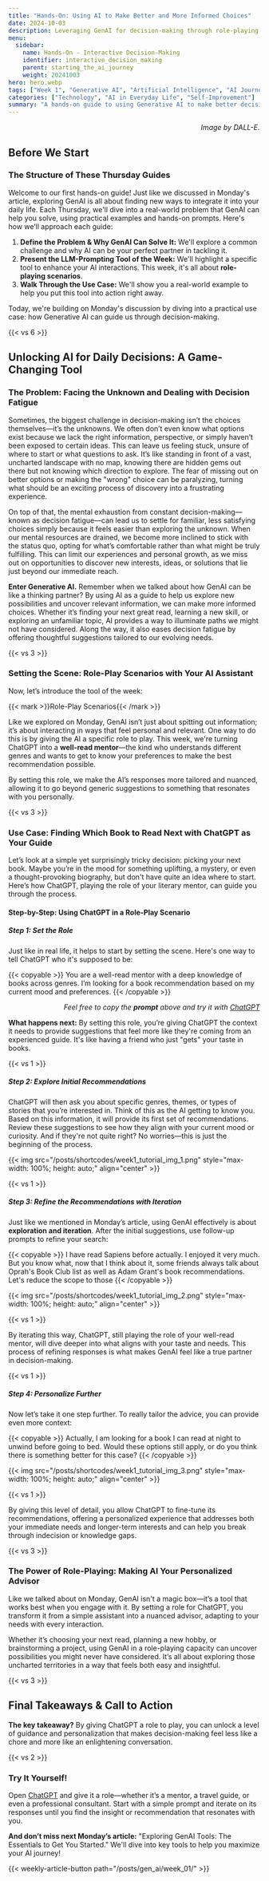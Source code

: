 ```yaml
---
title: "Hands-On: Using AI to Make Better and More Informed Choices"  
date: 2024-10-03
description: Leveraging GenAI for decision-making through role-playing scenarios.  
menu:  
  sidebar:  
    name: Hands-On - Interactive Decision-Making  
    identifier: interactive_decision_making  
    parent: starting_the_ai_journey  
    weight: 20241003  
hero: hero.webp  
tags: ["Week 1", "Generative AI", "Artificial Intelligence", "AI Journey", "Exploration", "Learning"]  
categories: ["Technology", "AI in Everyday Life", "Self-Improvement"]  
summary: "A hands-on guide to using Generative AI to make better decisions, focusing on role-play scenarios to tailor responses to individual needs."  
---
```


<p style="text-align: right;">
<em>Image by DALL-E.</em>
</p>




## Before We Start

### The Structure of These Thursday Guides

Welcome to our first hands-on guide! Just like we discussed in Monday's article, exploring GenAI is all about finding new ways to integrate it into your daily life. Each Thursday, we'll dive into a real-world problem that GenAI can help you solve, using practical examples and hands-on prompts. Here's how we’ll approach each guide:

1. **Define the Problem & Why GenAI Can Solve It:** We'll explore a common challenge and why AI can be your perfect partner in tackling it.
2. **Present the LLM-Prompting Tool of the Week:** We'll highlight a specific tool to enhance your AI interactions. This week, it's all about **role-playing scenarios**.
3. **Walk Through the Use Case:** We'll show you a real-world example to help you put this tool into action right away.

Today, we're building on Monday's discussion by diving into a practical use case: how Generative AI can guide us through decision-making.

{{< vs 6 >}}


## Unlocking AI for Daily Decisions: A Game-Changing Tool

### The Problem: Facing the Unknown and Dealing with Decision Fatigue

Sometimes, the biggest challenge in decision-making isn’t the choices themselves—it’s the unknowns. We often don’t even know what options exist because we lack the right information, perspective, or simply haven’t been exposed to certain ideas. This can leave us feeling stuck, unsure of where to start or what questions to ask. It’s like standing in front of a vast, uncharted landscape with no map, knowing there are hidden gems out there but not knowing which direction to explore. The fear of missing out on better options or making the "wrong" choice can be paralyzing, turning what should be an exciting process of discovery into a frustrating experience.

On top of that, the mental exhaustion from constant decision-making—known as decision fatigue—can lead us to settle for familiar, less satisfying choices simply because it feels easier than exploring the unknown. When our mental resources are drained, we become more inclined to stick with the status quo, opting for what’s comfortable rather than what might be truly fulfilling. This can limit our experiences and personal growth, as we miss out on opportunities to discover new interests, ideas, or solutions that lie just beyond our immediate reach. 


**Enter Generative AI.** Remember when we talked about how GenAI can be like a thinking partner? By using AI as a guide to help us explore new possibilities and uncover relevant information, we can make more informed choices. Whether it’s finding your next great read, learning a new skill, or exploring an unfamiliar topic, AI provides a way to illuminate paths we might not have considered. Along the way, it also eases decision fatigue by offering thoughtful suggestions tailored to our evolving needs.


{{< vs 3 >}}


### Setting the Scene: Role-Play Scenarios with Your AI Assistant

Now, let’s introduce the tool of the week:

{{< mark >}}Role-Play Scenarios{{< /mark >}}

Like we explored on Monday, GenAI isn’t just about spitting out information; it’s about interacting in ways that feel personal and relevant. One way to do this is by giving the AI a specific role to play. This week, we're turning ChatGPT into a **well-read mentor**—the kind who understands different genres and wants to get to know your preferences to make the best recommendation possible.

By setting this role, we make the AI’s responses more tailored and nuanced, allowing it to go beyond generic suggestions to something that resonates with you personally.


{{< vs 3 >}}


### Use Case: Finding Which Book to Read Next with ChatGPT as Your Guide

Let’s look at a simple yet surprisingly tricky decision: picking your next book. Maybe you’re in the mood for something uplifting, a mystery, or even a thought-provoking biography, but don't have quite an idea where to start. Here’s how ChatGPT, playing the role of your literary mentor, can guide you through the process.

#### Step-by-Step: Using ChatGPT in a Role-Play Scenario

##### Step 1: Set the Role

Just like in real life, it helps to start by setting the scene. Here's one way to tell ChatGPT who it's supposed to be:

{{< copyable >}}
You are a well-read mentor with a deep knowledge of books across genres. I’m looking for a book recommendation based on my current mood and preferences.
{{< /copyable >}}

<p style="text-align: right;">
<em>Feel free to copy the <b>prompt</b> above and try it with <a href="https://chatgpt.com">ChatGPT</a></em>
</p>


**What happens next:** By setting this role, you’re giving ChatGPT the context it needs to provide suggestions that feel more like they're coming from an experienced guide. It's like having a friend who just "gets" your taste in books.


{{< vs 1 >}}


##### Step 2: Explore Initial Recommendations


ChatGPT will then ask you about specific genres, themes, or types of stories that you’re interested in. Think of this as the AI getting to know you. Based on this information, it will provide its first set of recommendations. Review these suggestions to see how they align with your current mood or curiosity. And if they're not quite right? No worries—this is just the beginning of the process.


{{< img src="/posts/shortcodes/week1_tutorial_img_1.png" style="max-width: 100%; height: auto;" align="center" >}}


{{< vs 1 >}}


##### Step 3: Refine the Recommendations with Iteration

Just like we mentioned in Monday’s article, using GenAI effectively is about **exploration and iteration**. After the initial suggestions, use follow-up prompts to refine your search:


{{< copyable >}}
I have read Sapiens before actually. I enjoyed it very much. But you know what, now that I think about it, some friends always talk about Oprah's Book Club list as well as Adam Grant's book recommendations. Let's reduce the scope to those
{{< /copyable >}}

{{< img src="/posts/shortcodes/week1_tutorial_img_2.png" style="max-width: 100%; height: auto;" align="center" >}}


{{< vs 1 >}}

By iterating this way, ChatGPT, still playing the role of your well-read mentor, will dive deeper into what aligns with your taste and needs. This process of refining responses is what makes GenAI feel like a true partner in decision-making.


{{< vs 1 >}}


##### Step 4: Personalize Further

Now let’s take it one step further. To really tailor the advice, you can provide even more context:

{{< copyable >}}
Actually, I am looking for a book I can read at night to unwind before going to bed. Would these options still apply, or do you think there is something better for this case?
{{< /copyable >}}

{{< img src="/posts/shortcodes/week1_tutorial_img_3.png" style="max-width: 100%; height: auto;" align="center" >}}


{{< vs 1 >}}


By giving this level of detail, you allow ChatGPT to fine-tune its recommendations, offering a personalized experience that addresses both your immediate needs and longer-term interests and can help you break through indecision or knowledge gaps.


{{< vs 3 >}}


### The Power of Role-Playing: Making AI Your Personalized Advisor

Like we talked about on Monday, GenAI isn't a magic box—it’s a tool that works best when you engage with it. By setting a role for ChatGPT, you transform it from a simple assistant into a nuanced advisor, adapting to your needs with every interaction.

Whether it’s choosing your next read, planning a new hobby, or brainstorming a project, using GenAI in a role-playing capacity can uncover possibilities you might never have considered. It’s all about exploring those uncharted territories in a way that feels both easy and insightful.


{{< vs 3 >}}


## Final Takeaways & Call to Action

**The key takeaway?** By giving ChatGPT a role to play, you can unlock a level of guidance and personalization that makes decision-making feel less like a chore and more like an enlightening conversation.


{{< vs 2 >}}


### Try It Yourself!
Open [ChatGPT](https://chatgpt.com) and give it a role—whether it’s a mentor, a travel guide, or even a professional consultant. Start with a simple prompt and iterate on its responses until you find the insight or recommendation that resonates with you.

**And don’t miss next Monday’s article:** "Exploring GenAI Tools: The Essentials to Get You Started." We'll dive into key tools to help you maximize your AI journey!



{{< weekly-article-button path="/posts/gen_ai/week_01/" >}}

